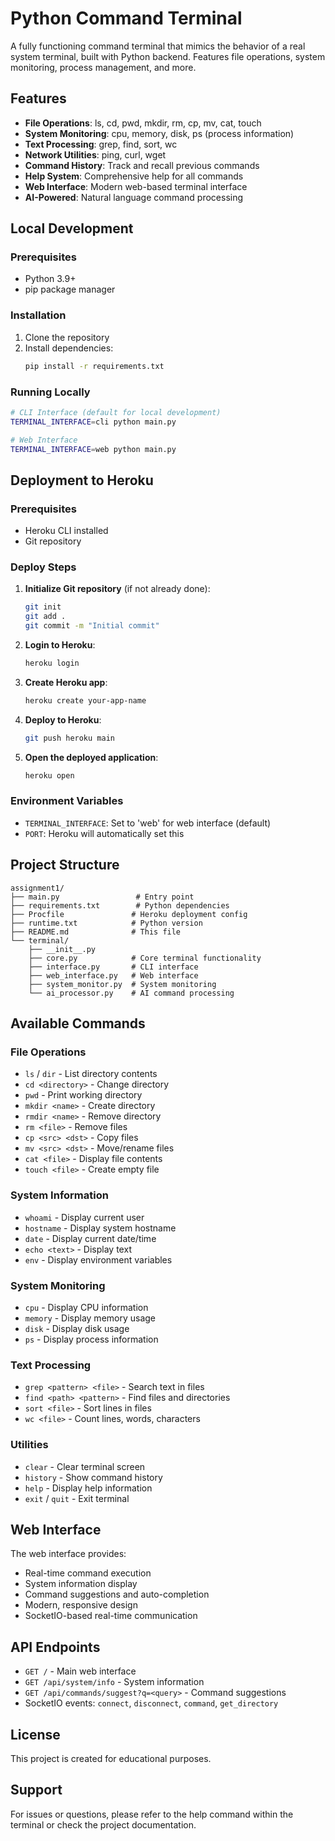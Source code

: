 # Python Command Terminal

A fully functioning command terminal that mimics the behavior of a real system terminal, built with Python backend. Features file operations, system monitoring, process management, and more.

## Features

- **File Operations**: ls, cd, pwd, mkdir, rm, cp, mv, cat, touch
- **System Monitoring**: cpu, memory, disk, ps (process information)
- **Text Processing**: grep, find, sort, wc
- **Network Utilities**: ping, curl, wget
- **Command History**: Track and recall previous commands
- **Help System**: Comprehensive help for all commands
- **Web Interface**: Modern web-based terminal interface
- **AI-Powered**: Natural language command processing

## Local Development

### Prerequisites
- Python 3.9+
- pip package manager

### Installation
1. Clone the repository
2. Install dependencies:
   ```bash
   pip install -r requirements.txt
   ```

### Running Locally
```bash
# CLI Interface (default for local development)
TERMINAL_INTERFACE=cli python main.py

# Web Interface
TERMINAL_INTERFACE=web python main.py
```

## Deployment to Heroku

### Prerequisites
- Heroku CLI installed
- Git repository

### Deploy Steps
1. **Initialize Git repository** (if not already done):
   ```bash
   git init
   git add .
   git commit -m "Initial commit"
   ```

2. **Login to Heroku**:
   ```bash
   heroku login
   ```

3. **Create Heroku app**:
   ```bash
   heroku create your-app-name
   ```

4. **Deploy to Heroku**:
   ```bash
   git push heroku main
   ```

5. **Open the deployed application**:
   ```bash
   heroku open
   ```

### Environment Variables
- `TERMINAL_INTERFACE`: Set to 'web' for web interface (default)
- `PORT`: Heroku will automatically set this

## Project Structure

```
assignment1/
├── main.py                 # Entry point
├── requirements.txt        # Python dependencies
├── Procfile               # Heroku deployment config
├── runtime.txt            # Python version
├── README.md              # This file
└── terminal/
    ├── __init__.py
    ├── core.py            # Core terminal functionality
    ├── interface.py       # CLI interface
    ├── web_interface.py   # Web interface
    ├── system_monitor.py  # System monitoring
    └── ai_processor.py    # AI command processing
```

## Available Commands

### File Operations
- `ls` / `dir` - List directory contents
- `cd <directory>` - Change directory
- `pwd` - Print working directory
- `mkdir <name>` - Create directory
- `rmdir <name>` - Remove directory
- `rm <file>` - Remove files
- `cp <src> <dst>` - Copy files
- `mv <src> <dst>` - Move/rename files
- `cat <file>` - Display file contents
- `touch <file>` - Create empty file

### System Information
- `whoami` - Display current user
- `hostname` - Display system hostname
- `date` - Display current date/time
- `echo <text>` - Display text
- `env` - Display environment variables

### System Monitoring
- `cpu` - Display CPU information
- `memory` - Display memory usage
- `disk` - Display disk usage
- `ps` - Display process information

### Text Processing
- `grep <pattern> <file>` - Search text in files
- `find <path> <pattern>` - Find files and directories
- `sort <file>` - Sort lines in files
- `wc <file>` - Count lines, words, characters

### Utilities
- `clear` - Clear terminal screen
- `history` - Show command history
- `help` - Display help information
- `exit` / `quit` - Exit terminal

## Web Interface

The web interface provides:
- Real-time command execution
- System information display
- Command suggestions and auto-completion
- Modern, responsive design
- SocketIO-based real-time communication

## API Endpoints

- `GET /` - Main web interface
- `GET /api/system/info` - System information
- `GET /api/commands/suggest?q=<query>` - Command suggestions
- SocketIO events: `connect`, `disconnect`, `command`, `get_directory`

## License

This project is created for educational purposes.

## Support

For issues or questions, please refer to the help command within the terminal or check the project documentation.
